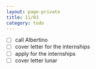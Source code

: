 ```yaml
--- 
layout: page-private
title: 11/03
category: todo
---
```


-[ ] call Albertino
-[ ] cover letter for the internships
-[ ] apply for the internships
-[ ] cover letter lunar
